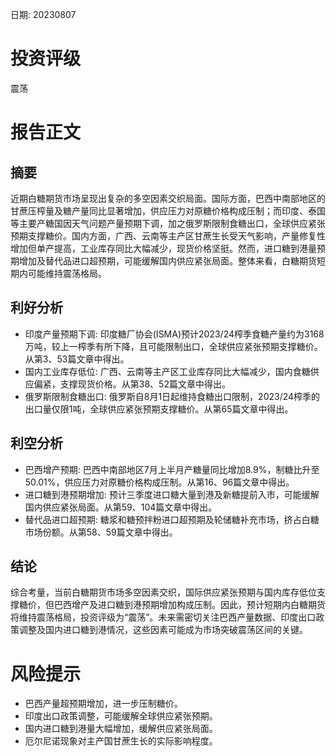 
日期: 20230807

# 投资评级

震荡

# 报告正文

## 摘要

近期白糖期货市场呈现出复杂的多空因素交织局面。国际方面，巴西中南部地区的甘蔗压榨量及糖产量同比显著增加，供应压力对原糖价格构成压制；而印度、泰国等主要产糖国因天气问题产量预期下调，加之俄罗斯限制食糖出口，全球供应紧张预期支撑糖价。国内方面，广西、云南等主产区甘蔗生长受天气影响，产量修复性增加但单产提高，工业库存同比大幅减少，现货价格坚挺。然而，进口糖到港量预期增加及替代品进口超预期，可能缓解国内供应紧张局面。整体来看，白糖期货短期内可能维持震荡格局。

## 利好分析

* 印度产量预期下调: 印度糖厂协会(ISMA)预计2023/24榨季食糖产量约为3168万吨，较上一榨季有所下降，且可能限制出口，全球供应紧张预期支撑糖价。从第3、53篇文章中得出。
* 国内工业库存低位: 广西、云南等主产区工业库存同比大幅减少，国内食糖供应偏紧，支撑现货价格。从第38、52篇文章中得出。
* 俄罗斯限制食糖出口: 俄罗斯自8月1日起维持食糖出口限制，2023/24榨季的出口量仅限1吨，全球供应紧张预期支撑糖价。从第65篇文章中得出。

## 利空分析

* 巴西增产预期: 巴西中南部地区7月上半月产糖量同比增加8.9%，制糖比升至50.01%，供应压力对原糖价格构成压制。从第16、96篇文章中得出。
* 进口糖到港预期增加: 预计三季度进口糖大量到港及新糖提前入市，可能缓解国内供应紧张局面。从第59、104篇文章中得出。
* 替代品进口超预期: 糖浆和糖预拌粉进口超预期及轮储糖补充市场，挤占白糖市场份额。从第58、59篇文章中得出。

## 结论

综合考量，当前白糖期货市场多空因素交织，国际供应紧张预期与国内库存低位支撑糖价，但巴西增产及进口糖到港预期增加构成压制。因此，预计短期内白糖期货将维持震荡格局，投资评级为“震荡”。未来需密切关注巴西产量数据、印度出口政策调整及国内进口糖到港情况，这些因素可能成为市场突破震荡区间的关键。

# 风险提示

* 巴西产量超预期增加，进一步压制糖价。
* 印度出口政策调整，可能缓解全球供应紧张预期。
* 国内进口糖到港量大幅增加，缓解供应紧张局面。
* 厄尔尼诺现象对主产国甘蔗生长的实际影响程度。
